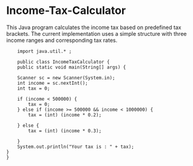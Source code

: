 # Income-Tax-Calculator
This Java program calculates the income tax based on predefined tax brackets. The current implementation uses a simple structure with three income ranges and corresponding tax rates. 




        import java.util.* ;
        
        public class IncomeTaxCalculator {
        public static void main(String[] args) {
        
        Scanner sc = new Scanner(System.in);
        int income = sc.nextInt();   
        int tax = 0;
        
        if (income < 500000) {
            tax = 0;
        } else if (income >= 500000 && income < 1000000) {
            tax = (int) (income * 0.2);

        } else {
            tax = (int) (income * 0.3);

        }
        System.out.println("Your tax is : " + tax);
    }
    }
